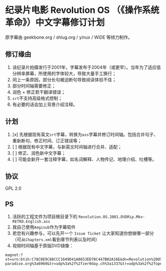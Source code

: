 # 纪录片电影 Revolution OS （《操作系统革命》）中文字幕修订计划

原字幕由 geekbone.org / shlug.org / yinux / WiDE 等倾力制作。

## 修订缘由
1. 该纪录片拍摄发行于2001年，字幕发布于2004年（或更早）。当年为了适应低分辨率屏幕，所使用的字体较大，导致大量手工换行；
2. 同上一条原因，部分长句被迫断句导致阅读体验不佳；
3. 部分时间轴需要修正；
4. 润色 + 修正若干翻译错误；
5. `srt`不支持高级格式控制；
6. 有必要的话会加上背景介绍注释。

## 计划

1. [x] 先根据现有英文`srt`字幕，转换为`ass`字幕并修订时间轴。包括合并句子、重新断句、修正时间、订正错误等；
2. [ ] 根据现有中文字幕，与新英文时间轴进行合并、适配；
3. [ ] 修正、润色新中文字幕；
4. [ ] 可能会新开一套注释字幕，如名词解释、人物传记、地理介绍、吐槽等。

## 协议
GPL 2.0

## PS
1. 活跃的工程文件为项目根目录下的 `Revolution.OS.2001.DVDRip.Mkv-RETRO.English.ass`
2. 我自己使用`Aegisub`作为字幕软件
3. 若您有兴趣参与，可以先开一个 `Issue Ticket` 让大家知道你想做哪一部分（可从`Chapters.xml`看到章节列表以及时间）
4. 视频时间轴基于原版DVD镜像：
```
magnet:?xt=urn:btih:C78C0E9C88CCC1649D41A8653ED78C447B02A16E&dn=Revolution%20OS&tr=udp%3a%2f%2ftracker.leechers-paradise.org%3a6969&tr=udp%3a%2f%2fzer0day.ch%3a1337&tr=udp%3a%2f%2fopen.demonii.com%3a1337&tr=udp%3a%2f%2ftracker.coppersurfer.tk%3a6969&tr=udp%3a%2f%2fexodus.desync.com%3a6969
```